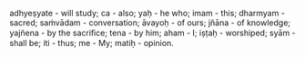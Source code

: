 adhyeṣyate - will study; ca - also; yaḥ - he who; imam - this; dharmyam - sacred; saṁvādam - conversation; āvayoḥ - of ours; jñāna - of knowledge; yajñena - by the sacriﬁce; tena - by him; aham - I; iṣṭaḥ - worshiped; syām - shall be; iti - thus; me - My; matiḥ - opinion.